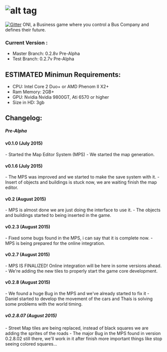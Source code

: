 ![alt tag](https://raw.github.com/dogfalo/materialize/master/images/materialize.gif)
===========

[![Gitter](https://www.facebook.com/)](https://gitter.im/Dogfalo/materialize?utm_source=badge&utm_medium=badge&utm_campaign=pr-badge&utm_content=badge)
ONI, a Business game where you control a Bus Company and defines their future.

### Current Version :
  - Master Branch: 0.2.8v Pre-Alpha
  - Test Branch: 0.2.7v Pre-Alpha

## ESTIMATED Minimun Requirements:
  - CPU: Intel Core 2 Duo+ or AMD Phenom II X2+
  - Ram Memory: 2GB+
  - GPU: Nvidia Nvidia 9800GT, Ati 6570 or higher
  - Size in HD: 3gb

## Changelog:
<h5>Pre-Alpha</h5>
<h4>v0.1.0 (July 2015)</h4>
  - Started the Map Editor System (MPS)
  - We started the map generation.

<h4>v0.1.6 (July 2015)</h4>
  - The MPS was improved and we started to make the save system with it.
  - Insert of objects and buildings is stuck now, we are waiting finish the map editor.

<h4>v0.2 (August 2015)</h4>
  - MPS is almost done we are just doing the interface to use it.
  - The objects and buildings started to being inserted in the game.

<h4>v0.2.3 (August 2015)</h4>
  - Fixed some bugs found in the MPS, i can say that it is complete now.
  - MPS is being prepared for the online integration.

<h4>v0.2.7 (August 2015)</h4>
  - MPS IS FINALIZED! Online integration will be here in some versions ahead.
  - We're adding the new tiles to properly start the game core development.

<h4>v0.2.8 (August 2015)</h4>
  - We found a huge Bug in the MPS and we've already started to fix it
  - Daniel started to develop the movement of the cars and Thaís is solving some problems with the world timing.
    <h5>v0.2.8.07 (August 2015)</h5>
      - Street Map tiles are being replaced, instead of black squares we are adding the sprites of the roads
      - The major Bug in the MPS found in version 0.2.8.02 still there, we'll work in it after finish more important things          like stop seeing colored squares...
